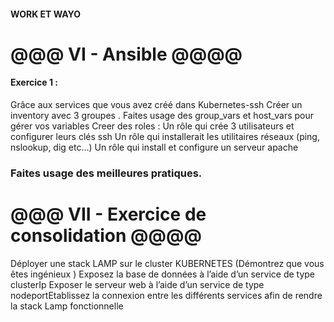 #### WORK ET WAYO 


# @@@  VI - Ansible    @@@@


####  Exercice 1 :

Grâce aux services que vous avez créé dans Kubernetes-ssh Créer un inventory avec 3 groupes .
Faites usage des group_vars et host_vars pour gérer vos variables
Creer des roles :
Un rôle qui crée 3 utilisateurs et configurer leurs clés ssh
Un rôle qui installerait les utilitaires réseaux (ping, nslookup, dig etc…)
Un rôle qui install et configure un serveur apache


###  Faites usage des meilleures pratiques.  

# @@@  VII - Exercice de consolidation @@@@

Déployer une stack LAMP sur le cluster KUBERNETES (Démontrez que vous êtes ingénieux )
Exposez la base de données à l’aide d’un service de type clusterIp
Exposer le serveur web à l’aide d’un service de type nodeportEtablissez la connexion entre les différents services afin de rendre la stack Lamp fonctionnelle





